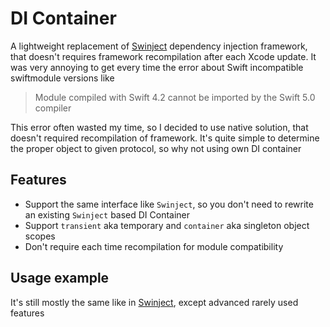 # DI Container

A lightweight replacement of [Swinject](https://github.com/Swinject/Swinject) dependency injection framework, that doesn&apos;t requires framework recompilation after each Xcode update. It was very annoying to get every time the error about Swift incompatible swiftmodule versions like

> Module compiled with Swift 4.2 cannot be imported by the Swift 5.0 compiler

This error often wasted my time, so I decided to use native solution,  that doesn't required recompilation of framework. It&apos;s quite simple to determine the proper object to given protocol, so why not using own DI container

## Features

- Support the same interface like `Swinject`, so you don't need to rewrite an existing `Swinject` based DI Container
- Support `transient` aka temporary and `container` aka singleton object scopes
- Don't require each time recompilation for module compatibility

## Usage example

It&apos;s still mostly the same like in [Swinject](https://github.com/Swinject/Swinject#basic-usage), except advanced rarely used features
